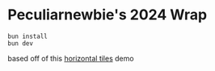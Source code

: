 # Peculiarnewbie's 2024 Wrap

```
bun install
bun dev
```

based off of this [horizontal tiles](https://codesandbox.io/p/sandbox/l4klb) demo
